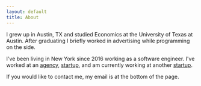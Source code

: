 ```yaml
---
layout: default
title: About
---
```


I grew up in Austin, TX and studied Economics at the University of Texas at Austin. After graduating I briefly worked in advertising while programming on the side.

I've been living in New York since 2016 working as a software engineer. I've worked at an [agency](https://www.majestykapps.com/), [startup](https://mealpal.com/), and am currently working at another [startup](https://policygenius.com).

If you would like to contact me, my email is at the bottom of the page.
